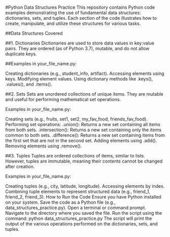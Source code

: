 #Python Data Structures Practice
This repository contains Python code examples demonstrating the use of fundamental data structures: dictionaries, sets, and tuples. Each section of the code illustrates how to create, manipulate, and utilize these structures for various tasks.

##Data Structures Covered

##1. Dictionaries
Dictionaries are used to store data values in key:value pairs. They are ordered (as of Python 3.7), mutable, and do not allow duplicate keys.

##Examples in your_file_name.py:

Creating dictionaries (e.g., student_info, artifact).
Accessing elements using keys.
Modifying element values.
Using dictionary methods like .keys(), .values(), and .items().

##2. Sets
Sets are unordered collections of unique items. They are mutable and useful for performing mathematical set operations.

Examples in your_file_name.py:

Creating sets (e.g., fruits, set1, set2, my_fav_food, friends_fav_food).
Performing set operations:
.union(): Returns a new set containing all items from both sets.
.intersection(): Returns a new set containing only the items common to both sets.
.difference(): Returns a new set containing items from the first set that are not in the second set.
Adding elements using .add().
Removing elements using .remove().

##3. Tuples
Tuples are ordered collections of items, similar to lists. However, tuples are immutable, meaning their contents cannot be changed after creation.

Examples in your_file_name.py:

Creating tuples (e.g., city, latitude, longitude).
Accessing elements by index.
Combining tuple elements to represent structured data (e.g., friend_1, friend_2, friend_3).
How to Run the Code
Ensure you have Python installed on your system.
Save the code as a Python file (e.g., data_structures_practice.py).
Open a terminal or command prompt.
Navigate to the directory where you saved the file.
Run the script using the command: python data_structures_practice.py
The script will print the output of the various operations performed on the dictionaries, sets, and tuples.
